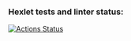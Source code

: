 ### Hexlet tests and linter status:
[![Actions Status](https://github.com/NasteaGo/qa-engineer-project-84/actions/workflows/hexlet-check.yml/badge.svg)](https://github.com/NasteaGo/qa-engineer-project-84/actions)